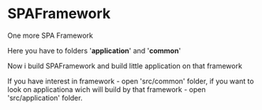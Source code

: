 # SPAFramework
One more SPA Framework

Here you have to folders '**application**' and '**common**'

Now i build SPAFramework and build little application on that framework

If you have interest in framework - open 'src/common' folder,
if you want to look on applicationa wich will build by that framework - open 'src/application' folder.